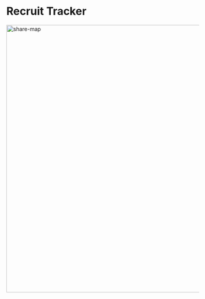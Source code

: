 # Recruit Tracker
<img width="700" alt="share-map" src="https://github.com/ua-innovate-cgi/frontend/assets/107063397/66cc13e6-0752-437a-bff3-2078fb8793ae">
